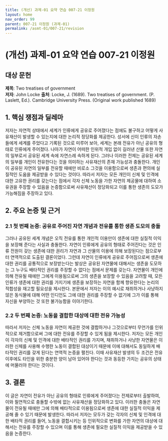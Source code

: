 ```yaml
---
title: (개선) 과제-01 요약 연습 007-21 이정원
layout: home
nav_order: 99
parent: 007-21 이정원 (과제-01)
permalink: /asmt-01/007-21/revision
---
```


# (개선) 과제-01 요약 연습 007-21 이정원 


## 대상 문헌
**제목**: Two treatises of government  
**저자**: John Locke 
**출처**: Locke, J. (1689). Two treatises of government. (P. Laslett, Ed.). Cambridge University Press. (Original work published 1689) 

## 1. 핵심 쟁점과 딜레마  
저자는 자연적 상태에서 세계가 인류에게 공유로 주어졌다는 점에도 불구하고 어떻게 사유재산이 발생할 수 있는지에 대한 논리적 정당화를 제공한다. 성서에 신이 인류의 자손들에게 세계를 주었다고 기록된 것으로 미루어 보아, 세계는 본래 전유가 아닌 공유의 형태로 인류에게 주어졌다. 나아가 자연이 어떠한 인위적 개입 없이 길러낸 산물 또한 자연의 일부로서 공유된 세계 속에 자연스레 속하게 된다. 그러나 이러한 전제는 공유된 세계의 일부를 개인이 전유한다는 것을 의미하는 사유재산의 존재 가능성과 충돌한다. 개인이 공유된 자연의 일부를 전유할 때에만 비로소 그것을 이용함으로써 생존과 편의에 실질적인 도움을 제공받을 수 있다는 것이다. 따라서 저자는 모든 개인이 신체 및 인격에 대한 고유한 권리를 갖는다는 점에서 각자 신체 노동을 가한 자연의 제공물에 대하여 소유권을 주장할 수 있음을 논증함으로써 사유재산이 정당화되고 이를 통한 생존의 도모가 가능해짐을 주장하고 있다.

## 2. 주요 논증 및 근거  

### 2.1 첫 번째 논증: 공유로 주어진 자연 개념과 전유를 통한 생존 도모의 충돌
그러나 공유된 세계 개념은 오직 전유를 통한 개인적 이용만이 생존에 대한 실질적 이익을 보장해 준다는 사실과 충돌한다. 자연이 인류에게 공유의 형태로 주어진다는 것은 인류 전원이 갖는 생존에 대한 권리가 자연과 그 산물의 이용에 의해 보장된다는 점으로부터 연역적으로 도출된 결론이었다. 그런데 자연이 인류에게 공유로 주어짐으로써 생존에 대한 권리를 공통적으로 보장받는다는 발상은 공유된 자연물에 대해서는 생존을 도모하는 그 누구도 배타적인 권리를 주장할 수 없다는 점에서 문제를 갖는다. 자연물이 개인에 의해 전유될 때에만 그에게 이용됨으로써 그의 생존을 보장할 수 있음을 고려할 때, 모든 인류가 생존에 대한 권리를 가지기에 생존을 보장하는 자연을 함께 향유한다는 논리의 적합성을 재고할 필요성을 제시한다. 본문에서 저자는 이의 예시로 채취하거나 사냥하지 않은 동식물에 대해 어떤 인디언도 그에 대한 권리를 주장할 수 없기에 그가 이를 통해 자신을 부양하는 것 또한 불가능함을 이야기한다.

### 2.2 두 번째 논증: 노동을 결합한 대상에 대한 전유 가능성
따라서 저자는 신체 노동을 자연이 제공한 것에 결합하거나 그것으로부터 무언가를 인위적으로 제거함으로써 그에 대한 전유를 주장할 수 있게 됨을 제시한다. 저자는 모든 개인이 각자의 신체 및 인격에 대한 배타적인 권리를 가지며, 채취하거나 사냥한 자연물은 이러한 신체를 사용해 수행한 노동이 결합된 대상이기 때문에 이에 대해서도 동일하게 배타적인 권리를 갖게 된다는 연역적 논증을 펼친다. 이때 사유재산 발생의 두 조건은 전유 이후에도 타인을 위한 충분한 양이 남아 있어야 한다는 것과 동등한 가치는 공유의 상태에 머물러야 한다는 것이다. 

## 3. 결론  
이 글은 자연이 전유가 아닌 공유의 형태로 인류에게 주어졌다는 전제로부터 출발하여, 이와 필연적으로 충돌할 수밖에 없는 사유재산을 정당화하고 있다. 이러한 충돌은 자연물이 전유될 때에만 그에 의해 배타적으로 이용됨으로써 생존에 대한 실질적 이익을 제공해 줄 수 있기 때문에 발생한다. 따라서 저자는 모두가 갖는 각자의 신체 및 인격에 대한 배타적 권리를 들어, 노동을 결합시키는 등 인위적으로 변화를 가한 자연의 대상에 대해서는 전유를 주장할 수 있으며 이를 통해 생존에 필요한 실질적 이익을 제공받을 수 있음을 논증한다.